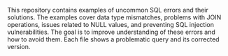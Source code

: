This repository contains examples of uncommon SQL errors and their solutions.  The examples cover data type mismatches, problems with JOIN operations, issues related to NULL values, and preventing SQL injection vulnerabilities. The goal is to improve understanding of these errors and how to avoid them.  Each file shows a problematic query and its corrected version.